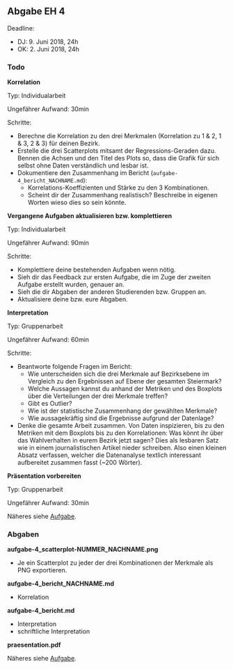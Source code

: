 ## Abgabe EH 4

Deadline: 
* DJ: 9. Juni 2018, 24h
* OK: 2. Juni 2018, 24h

### Todo

**Korrelation**


Typ: Individualarbeit


Ungefährer Aufwand: 30min


Schritte:
* Berechne die Korrelation zu den drei Merkmalen (Korrelation zu 1 & 2, 1 & 3, 2 & 3) für deinen Bezirk.
* Erstelle die drei Scatterplots mitsamt der Regressions-Geraden dazu. Bennen die Achsen und den Titel des Plots so, dass die Grafik für sich selbst ohne Daten verständlich und lesbar ist.
* Dokumentiere den Zusammenhang im Bericht (`aufgabe-4_bericht_NACHNAME.md`): 
  * Korrelations-Koeffizienten und Stärke zu den 3 Kombinationen. 
  * Scheint dir der Zusammenhang realistisch? Beschreibe in eigenen Worten wieso dies so sein könnte.

**Vergangene Aufgaben aktualisieren bzw. komplettieren**


Typ: Individualarbeit


Ungefährer Aufwand: 90min


Schritte:
* Komplettiere deine bestehenden Aufgaben wenn nötig.
* Sieh dir das Feedback zur ersten Aufgabe, die im Zuge der zweiten Aufgabe erstellt wurden, genauer an.
* Sieh die dir Abgaben der anderen Studierenden bzw. Gruppen an.
* Aktualisiere deine bzw. eure Abgaben.

**Interpretation**


Typ: Gruppenarbeit


Ungefährer Aufwand: 60min


Schritte:
* Beantworte folgende Fragen im Bericht:
  * Wie unterscheiden sich die drei Merkmale auf Bezirksebene im Vergleich zu den Ergebnissen auf Ebene der gesamten Steiermark?
  * Welche Aussagen kannst du anhand der Metriken und des Boxplots über die Verteilungen der drei Merkmale treffen?
  * Gibt es Outlier?
  * Wie ist der statistische Zusammenhang der gewählten Merkmale?
  * Wie aussagekräftig sind die Ergebnisse aufgrund der Datenlage?
* Denke die gesamte Arbeit zusammen. Von Daten inspizieren, bis zu den Metriken mit dem Boxplots bis zu den Korrelationen: Was könnt ihr über das Wahlverhalten in eurem Bezirk jetzt sagen? Dies als lesbaren Satz wie in einem journalistischen Artikel nieder schreiben. Also einen kleinen Absatz verfassen, welcher die Datenanalyse textlich interessant aufbereitet zusammen fasst (~200 Wörter).

**Präsentation vorbereiten**

Typ: Gruppenarbeit


Ungefährer Aufwand: 30min


Näheres siehe [Aufgabe](UE_5-praesentation.md).

### Abgaben

**aufgabe-4_scatterplot-NUMMER_NACHNAME.png**

* Je ein Scatterplot zu jeder der drei Kombinationen der Merkmale als PNG exportieren.


**aufgabe-4_bericht_NACHNAME.md**

* Korrelation

**aufgabe-4_bericht.md**

* Interpretation
* schriftliche Interpretation

**praesentation.pdf**

Näheres siehe [Aufgabe](UE_5-praesentation.md).


